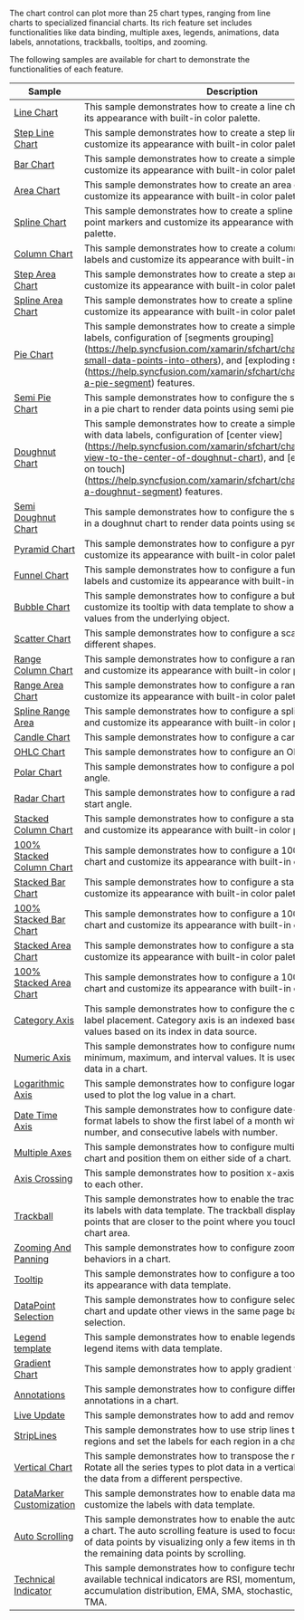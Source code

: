 The chart control can plot more than 25 chart types, ranging from line charts to specialized financial charts. Its rich feature set includes functionalities like data binding, multiple axes, legends, animations, data labels, annotations, trackballs, tooltips, and zooming.

The following samples are available for chart to demonstrate the functionalities of each feature.

| Sample | Description |
| ------ | ----------- |
| [Line Chart](Chart/Samples/LineChart) | This sample demonstrates how to create a line chart and customize its appearance with built-in color palette. |
| [Step Line Chart](Chart/Samples/StepLineChart)| This sample demonstrates how to create a step line chart and customize its appearance with built-in color palette. |
| [Bar Chart](Chart/Samples/BarChart)| This sample demonstrates how to create a simple bar chart and customize its appearance with built-in color palette. |
| [Area Chart](Chart/Samples/AreaChart) | This sample demonstrates how to create an area chart and customize its appearance with built-in color palette. |
| [Spline Chart](Chart/Samples/SplineChart) | This sample demonstrates how to create a spline chart with data point markers and customize its appearance with built-in color palette. |
| [Column Chart](Chart/Samples/ColumnChart) | This sample demonstrates how to create a column chart with data labels and customize its appearance with built-in color palette. |
| [Step Area Chart](Chart/Samples/StepAreaChart)| This sample demonstrates how to create a step area chart and customize its appearance with built-in color palette. | 
| [Spline Area Chart](Chart/Samples/SplineAreaChart)| This sample demonstrates how to create a spline area chart and customize its appearance with built-in color palette. |
| [Pie Chart](Chart/Samples/PieChart)| This sample demonstrates how to create a simple pie chart with data labels, configuration of [segments grouping] (https://help.syncfusion.com/xamarin/sfchart/charttypes#group-small-data-points-into-others), and [exploding segments on touch] (https://help.syncfusion.com/xamarin/sfchart/charttypes#exploding-a-pie-segment) features. |
| [Semi Pie Chart](Chart/Samples/SemiPieChart)| This sample demonstrates how to configure the start and end angles in a pie chart to render data points using semi pie. |
| [Doughnut Chart](Chart/Samples/DoughnutChart)| This sample demonstrates how to create a simple doughnut chart with data labels, configuration of [center view] (https://help.syncfusion.com/xamarin/sfchart/charttypes#add-view-to-the-center-of-doughnut-chart), and [exploding segments on touch] (https://help.syncfusion.com/xamarin/sfchart/charttypes#exploding-a-doughnut-segment) features. |
| [Semi Doughnut Chart](Chart/Samples/SemiDoughnutChart)| This sample demonstrates how to configure the start and end angles in a doughnut chart to render data points using semi doughnut. |
| [Pyramid Chart](Chart/Samples/PyramidChart)| This sample demonstrates how to configure a pyramid chart and customize its appearance with built-in color palette. |
| [Funnel Chart](Chart/Samples/FunnelChart)| This sample demonstrates how to configure a funnel chart with data labels and customize its appearance with built-in color palette. |
| [Bubble Chart](Chart/Samples/BubbleChart)| This sample demonstrates how to configure a bubble chart and customize its tooltip with data template to show all the required values from the underlying object. |
| [Scatter Chart](Chart/Samples/ScatterChart)| This sample demonstrates how to configure a scatter chart with different shapes. |
| [Range Column Chart](Chart/Samples/RangeColumnChart)| This sample demonstrates how to configure a range column chart and customize its appearance with built-in color palette. |
| [Range Area Chart](Chart/Samples/RangeAreaChart)| This sample demonstrates how to configure a range area chart and customize its appearance with built-in color palette. |
| [Spline Range Area](Chart/Samples/SplineRangeAreaChart)| This sample demonstrates how to configure a spline range area chart and customize its appearance with built-in color palette. |
| [Candle Chart](Chart/Samples/CandleChart)| This sample demonstrates how to configure a candle chart. |
| [OHLC Chart](Chart/Samples/OHLCChart)| This sample demonstrates how to configure an OHLC chart. |
| [Polar Chart](Chart/Samples/PolarChart)| This sample demonstrates how to configure a polar chart and its start angle. |
| [Radar Chart](Chart/Samples/RadarChart)| This sample demonstrates how to configure a radar chart and its start angle. |
| [Stacked Column Chart](Chart/Samples/StackedColumnChart)| This sample demonstrates how to configure a stacked column chart and customize its appearance with built-in color palette. |
| [100% Stacked Column Chart](Chart/Samples/StackedColumn100Chart)| This sample demonstrates how to configure a 100% stacked column chart and customize its appearance with built-in color palette. |
| [Stacked Bar Chart](Chart/Samples/StackedBarChart)| This sample demonstrates how to configure a stacked bar chart and customize its appearance with built-in color palette. |
| [100% Stacked Bar Chart](Chart/Samples/StackedBar100Chart)| This sample demonstrates how to configure a 100% stacked bar chart and customize its appearance with built-in color palette. |
| [Stacked Area Chart](Chart/Samples/StackedAreaChart)| This sample demonstrates how to configure a stacked area chart and customize its appearance with built-in color palette. |
| [100% Stacked Area Chart](Chart/Samples/StackedArea100Chart)| This sample demonstrates how to configure a 100% stacked area chart and customize its appearance with built-in color palette. | 
| [Category Axis](Chart/Samples/CategoryAxis)| This sample demonstrates how to configure the category axis and its label placement. Category axis is an indexed based axis that plots values based on its index in data source. |
| [Numeric Axis](Chart/Samples/NumericAxis)| This sample demonstrates how to configure numerical axis and its minimum, maximum, and interval values. It is used to plot numerical data in a chart. |
| [Logarithmic Axis](Chart/Samples/LogarithmicAxis)| This sample demonstrates how to configure logarithmic axis. It is used to plot the log value in a chart. |
| [Date Time Axis](Chart/Samples/DateTimeAxis)| This sample demonstrates how to configure date-time axes and format labels to show the first label of a month with name and number, and consecutive labels with number. |
| [Multiple Axes](Chart/Samples/MultipleAxes)| This sample demonstrates how to configure multiple axes in a single chart and position them on either side of a chart. |
| [Axis Crossing](Chart/Samples/AxisCrossing)| This sample demonstrates how to position x-axis and y axis relative to each other. |
| [Trackball](Chart/Samples/Trackball)| This sample demonstrates how to enable the trackball and customize its labels with data template. The trackball displays labels for the data points that are closer to the point where you touch and hold on the chart area. |
| [Zooming And Panning](Chart/Samples/ZoomingAndPanning)| This sample demonstrates how to configure zooming and panning behaviors in a chart. |
| [Tooltip](Chart/Samples/Tooltip)| This sample demonstrates how to configure a tooltip and customize its appearance with data template. |
| [DataPoint Selection](Chart/Samples/DataPointSelection)| This sample demonstrates how to configure selection behavior in a chart and update other views in the same page based on the selection. |
| [Legend template](Chart/Samples/Legend)| This sample demonstrates how to enable legends and customize legend items with data template. |
| [Gradient Chart](Chart/Samples/GradientChart)| This sample demonstrates how to apply gradient to area series. |
| [Annotations](Chart/Samples/Annotations)| This sample demonstrates how to configure different types of annotations in a chart. |
| [Live Update](Chart/Samples/LiveUpdate)| This sample demonstrates how to add and remove data at run time. |
| [StripLines](Chart/Samples/StripLines)| This sample demonstrates how to use strip lines to highlight different regions and set the labels for each region in a chart. |
| [Vertical Chart](Chart/Samples/VerticalChart)| This sample demonstrates how to transpose the rendering of a chart. Rotate all the series types to plot data in a vertical direction and view the data from a different perspective. |
| [DataMarker Customization](Chart/Samples/DataMarkerCustomization)| This sample demonstrates how to enable data markers and customize the labels with data template. |
| [Auto Scrolling](Chart/Samples/AutoScrolling)| This sample demonstrates how to enable the auto scrolling feature in a chart. The auto scrolling feature is used to focus on a minimal set of data points by visualizing only a few items in the UI and viewing the remaining data points by scrolling. |
| [Technical Indicator](Chart/Samples/TechnicalIndicator)| This sample demonstrates how to configure technical indicators. The available technical indicators are RSI, momentum, Bollinger bands, accumulation distribution, EMA, SMA, stochastic, ATR, MACD, and TMA. |










